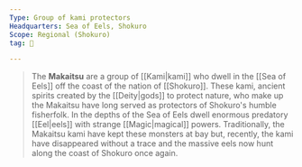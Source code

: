```yaml
---
Type: Group of kami protectors
Headquarters: Sea of Eels, Shokuro
Scope: Regional (Shokuro)
tag: 👥

---
```


> The **Makaitsu** are a group of [[Kami|kami]] who dwell in the [[Sea of Eels]] off the coast of the nation of [[Shokuro]]. These kami, ancient spirits created by the [[Deity|gods]] to protect nature, who make up the Makaitsu have long served as protectors of Shokuro's humble fisherfolk. In the depths of the Sea of Eels dwell enormous predatory [[Eel|eels]] with strange [[Magic|magical]] powers. Traditionally, the Makaitsu kami have kept these monsters at bay but, recently, the kami have disappeared without a trace and the massive eels now hunt along the coast of Shokuro once again.








